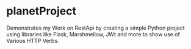 # planetProject
Demonstrates my Work on RestApi by creating a simple Python project using libraries like Flask, Marshmellow, JWt and more to show use of Various HTTP Verbs.
